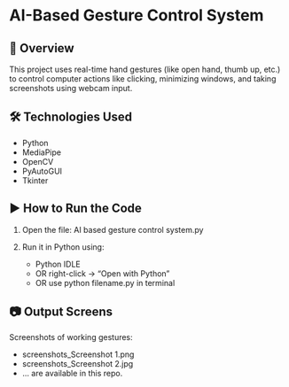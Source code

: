 # AI-Based Gesture Control System

## 📌 Overview
This project uses real-time hand gestures (like open hand, thumb up, etc.) to control computer actions like clicking, minimizing windows, and taking screenshots using webcam input.


## 🛠 Technologies Used
- Python
- MediaPipe
- OpenCV
- PyAutoGUI
- Tkinter

## ▶ How to Run the Code

1. Open the file:
   AI based gesture control system.py

2. Run it in Python using:
   - Python IDLE
   - OR right-click → “Open with Python”
   - OR use python filename.py in terminal

## 📷 Output Screens
Screenshots of working gestures:
- screenshots_Screenshot 1.png
- screenshots_Screenshot 2.jpg
- ... are available in this repo.
